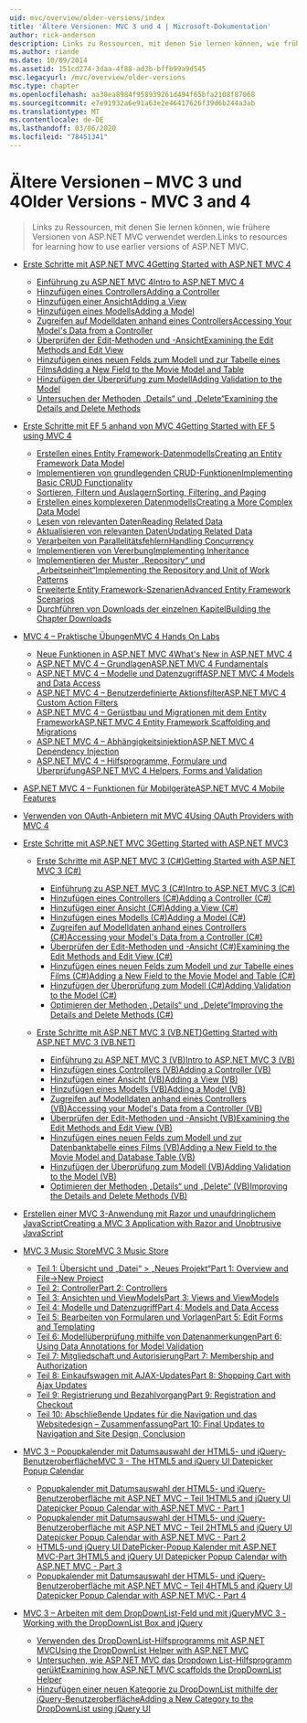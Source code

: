 ```yaml
---
uid: mvc/overview/older-versions/index
title: 'Ältere Versionen: MVC 3 und 4 | Microsoft-Dokumentation'
author: rick-anderson
description: Links zu Ressourcen, mit denen Sie lernen können, wie frühere Versionen von ASP.NET MVC verwendet werden.
ms.author: riande
ms.date: 10/09/2014
ms.assetid: 151cd274-3daa-4f88-ad3b-bffb99a9d545
msc.legacyurl: /mvc/overview/older-versions
msc.type: chapter
ms.openlocfilehash: aa38ea8984f958939261d494f65bfa2108f87068
ms.sourcegitcommit: e7e91932a6e91a63e2e46417626f39d6b244a3ab
ms.translationtype: MT
ms.contentlocale: de-DE
ms.lasthandoff: 03/06/2020
ms.locfileid: "78451341"
---
```

# <a name="older-versions---mvc-3-and-4"></a><span data-ttu-id="5ff2f-103">Ältere Versionen – MVC 3 und 4</span><span class="sxs-lookup"><span data-stu-id="5ff2f-103">Older Versions - MVC 3 and 4</span></span>

> <span data-ttu-id="5ff2f-104">Links zu Ressourcen, mit denen Sie lernen können, wie frühere Versionen von ASP.NET MVC verwendet werden.</span><span class="sxs-lookup"><span data-stu-id="5ff2f-104">Links to resources for learning how to use earlier versions of ASP.NET MVC.</span></span>

- [<span data-ttu-id="5ff2f-105">Erste Schritte mit ASP.NET MVC 4</span><span class="sxs-lookup"><span data-stu-id="5ff2f-105">Getting Started with ASP.NET MVC 4</span></span>](getting-started-with-aspnet-mvc4/index.md)

    - [<span data-ttu-id="5ff2f-106">Einführung zu ASP.NET MVC 4</span><span class="sxs-lookup"><span data-stu-id="5ff2f-106">Intro to ASP.NET MVC 4</span></span>](getting-started-with-aspnet-mvc4/intro-to-aspnet-mvc-4.md)
    - [<span data-ttu-id="5ff2f-107">Hinzufügen eines Controllers</span><span class="sxs-lookup"><span data-stu-id="5ff2f-107">Adding a Controller</span></span>](getting-started-with-aspnet-mvc4/adding-a-controller.md)
    - [<span data-ttu-id="5ff2f-108">Hinzufügen einer Ansicht</span><span class="sxs-lookup"><span data-stu-id="5ff2f-108">Adding a View</span></span>](getting-started-with-aspnet-mvc4/adding-a-view.md)
    - [<span data-ttu-id="5ff2f-109">Hinzufügen eines Modells</span><span class="sxs-lookup"><span data-stu-id="5ff2f-109">Adding a Model</span></span>](getting-started-with-aspnet-mvc4/adding-a-model.md)
    - [<span data-ttu-id="5ff2f-110">Zugreifen auf Modelldaten anhand eines Controllers</span><span class="sxs-lookup"><span data-stu-id="5ff2f-110">Accessing Your Model's Data from a Controller</span></span>](getting-started-with-aspnet-mvc4/accessing-your-models-data-from-a-controller.md)
    - [<span data-ttu-id="5ff2f-111">Überprüfen der Edit-Methoden und -Ansicht</span><span class="sxs-lookup"><span data-stu-id="5ff2f-111">Examining the Edit Methods and Edit View</span></span>](getting-started-with-aspnet-mvc4/examining-the-edit-methods-and-edit-view.md)
    - [<span data-ttu-id="5ff2f-112">Hinzufügen eines neuen Felds zum Modell und zur Tabelle eines Films</span><span class="sxs-lookup"><span data-stu-id="5ff2f-112">Adding a New Field to the Movie Model and Table</span></span>](getting-started-with-aspnet-mvc4/adding-a-new-field-to-the-movie-model-and-table.md)
    - [<span data-ttu-id="5ff2f-113">Hinzufügen der Überprüfung zum Modell</span><span class="sxs-lookup"><span data-stu-id="5ff2f-113">Adding Validation to the Model</span></span>](getting-started-with-aspnet-mvc4/adding-validation-to-the-model.md)
    - [<span data-ttu-id="5ff2f-114">Untersuchen der Methoden „Details“ und „Delete“</span><span class="sxs-lookup"><span data-stu-id="5ff2f-114">Examining the Details and Delete Methods</span></span>](getting-started-with-aspnet-mvc4/examining-the-details-and-delete-methods.md)
- [<span data-ttu-id="5ff2f-115">Erste Schritte mit EF 5 anhand von MVC 4</span><span class="sxs-lookup"><span data-stu-id="5ff2f-115">Getting Started with EF 5 using MVC 4</span></span>](getting-started-with-ef-5-using-mvc-4/index.md)

    - [<span data-ttu-id="5ff2f-116">Erstellen eines Entity Framework-Datenmodells</span><span class="sxs-lookup"><span data-stu-id="5ff2f-116">Creating an Entity Framework Data Model</span></span>](getting-started-with-ef-5-using-mvc-4/creating-an-entity-framework-data-model-for-an-asp-net-mvc-application.md)
    - [<span data-ttu-id="5ff2f-117">Implementieren von grundlegenden CRUD-Funktionen</span><span class="sxs-lookup"><span data-stu-id="5ff2f-117">Implementing Basic CRUD Functionality</span></span>](getting-started-with-ef-5-using-mvc-4/implementing-basic-crud-functionality-with-the-entity-framework-in-asp-net-mvc-application.md)
    - [<span data-ttu-id="5ff2f-118">Sortieren, Filtern und Auslagern</span><span class="sxs-lookup"><span data-stu-id="5ff2f-118">Sorting, Filtering, and Paging</span></span>](getting-started-with-ef-5-using-mvc-4/sorting-filtering-and-paging-with-the-entity-framework-in-an-asp-net-mvc-application.md)
    - [<span data-ttu-id="5ff2f-119">Erstellen eines komplexeren Datenmodells</span><span class="sxs-lookup"><span data-stu-id="5ff2f-119">Creating a More Complex Data Model</span></span>](getting-started-with-ef-5-using-mvc-4/creating-a-more-complex-data-model-for-an-asp-net-mvc-application.md)
    - [<span data-ttu-id="5ff2f-120">Lesen von relevanten Daten</span><span class="sxs-lookup"><span data-stu-id="5ff2f-120">Reading Related Data</span></span>](getting-started-with-ef-5-using-mvc-4/reading-related-data-with-the-entity-framework-in-an-asp-net-mvc-application.md)
    - [<span data-ttu-id="5ff2f-121">Aktualisieren von relevanten Daten</span><span class="sxs-lookup"><span data-stu-id="5ff2f-121">Updating Related Data</span></span>](getting-started-with-ef-5-using-mvc-4/updating-related-data-with-the-entity-framework-in-an-asp-net-mvc-application.md)
    - [<span data-ttu-id="5ff2f-122">Verarbeiten von Parallelitätsfehlern</span><span class="sxs-lookup"><span data-stu-id="5ff2f-122">Handling Concurrency</span></span>](getting-started-with-ef-5-using-mvc-4/handling-concurrency-with-the-entity-framework-in-an-asp-net-mvc-application.md)
    - [<span data-ttu-id="5ff2f-123">Implementieren von Vererbung</span><span class="sxs-lookup"><span data-stu-id="5ff2f-123">Implementing Inheritance</span></span>](getting-started-with-ef-5-using-mvc-4/implementing-inheritance-with-the-entity-framework-in-an-asp-net-mvc-application.md)
    - [<span data-ttu-id="5ff2f-124">Implementieren der Muster „Repository“ und „Arbeitseinheit“</span><span class="sxs-lookup"><span data-stu-id="5ff2f-124">Implementing the Repository and Unit of Work Patterns</span></span>](getting-started-with-ef-5-using-mvc-4/implementing-the-repository-and-unit-of-work-patterns-in-an-asp-net-mvc-application.md)
    - [<span data-ttu-id="5ff2f-125">Erweiterte Entity Framework-Szenarien</span><span class="sxs-lookup"><span data-stu-id="5ff2f-125">Advanced Entity Framework Scenarios</span></span>](getting-started-with-ef-5-using-mvc-4/advanced-entity-framework-scenarios-for-an-mvc-web-application.md)
    - [<span data-ttu-id="5ff2f-126">Durchführen von Downloads der einzelnen Kapitel</span><span class="sxs-lookup"><span data-stu-id="5ff2f-126">Building the Chapter Downloads</span></span>](getting-started-with-ef-5-using-mvc-4/building-the-ef5-mvc4-chapter-downloads.md)
- [<span data-ttu-id="5ff2f-127">MVC 4 – Praktische Übungen</span><span class="sxs-lookup"><span data-stu-id="5ff2f-127">MVC 4 Hands On Labs</span></span>](hands-on-labs/index.md)

    - [<span data-ttu-id="5ff2f-128">Neue Funktionen in ASP.NET MVC 4</span><span class="sxs-lookup"><span data-stu-id="5ff2f-128">What's New in ASP.NET MVC 4</span></span>](hands-on-labs/whats-new-in-aspnet-mvc-4.md)
    - [<span data-ttu-id="5ff2f-129">ASP.NET MVC 4 – Grundlagen</span><span class="sxs-lookup"><span data-stu-id="5ff2f-129">ASP.NET MVC 4 Fundamentals</span></span>](hands-on-labs/aspnet-mvc-4-fundamentals.md)
    - [<span data-ttu-id="5ff2f-130">ASP.NET MVC 4 – Modelle und Datenzugriff</span><span class="sxs-lookup"><span data-stu-id="5ff2f-130">ASP.NET MVC 4 Models and Data Access</span></span>](hands-on-labs/aspnet-mvc-4-models-and-data-access.md)
    - [<span data-ttu-id="5ff2f-131">ASP.NET MVC 4 – Benutzerdefinierte Aktionsfilter</span><span class="sxs-lookup"><span data-stu-id="5ff2f-131">ASP.NET MVC 4 Custom Action Filters</span></span>](hands-on-labs/aspnet-mvc-4-custom-action-filters.md)
    - [<span data-ttu-id="5ff2f-132">ASP.NET MVC 4 – Gerüstbau und Migrationen mit dem Entity Framework</span><span class="sxs-lookup"><span data-stu-id="5ff2f-132">ASP.NET MVC 4 Entity Framework Scaffolding and Migrations</span></span>](hands-on-labs/aspnet-mvc-4-entity-framework-scaffolding-and-migrations.md)
    - [<span data-ttu-id="5ff2f-133">ASP.NET MVC 4 – Abhängigkeitsinjektion</span><span class="sxs-lookup"><span data-stu-id="5ff2f-133">ASP.NET MVC 4 Dependency Injection</span></span>](hands-on-labs/aspnet-mvc-4-dependency-injection.md)
    - [<span data-ttu-id="5ff2f-134">ASP.NET MVC 4 – Hilfsprogramme, Formulare und Überprüfung</span><span class="sxs-lookup"><span data-stu-id="5ff2f-134">ASP.NET MVC 4 Helpers, Forms and Validation</span></span>](hands-on-labs/aspnet-mvc-4-helpers-forms-and-validation.md)
- [<span data-ttu-id="5ff2f-135">ASP.NET MVC 4 – Funktionen für Mobilgeräte</span><span class="sxs-lookup"><span data-stu-id="5ff2f-135">ASP.NET MVC 4 Mobile Features</span></span>](aspnet-mvc-4-mobile-features.md)
- [<span data-ttu-id="5ff2f-136">Verwenden von OAuth-Anbietern mit MVC 4</span><span class="sxs-lookup"><span data-stu-id="5ff2f-136">Using OAuth Providers with MVC 4</span></span>](using-oauth-providers-with-mvc.md)
- [<span data-ttu-id="5ff2f-137">Erste Schritte mit ASP.NET MVC 3</span><span class="sxs-lookup"><span data-stu-id="5ff2f-137">Getting Started with ASP.NET MVC3</span></span>](getting-started-with-aspnet-mvc3/index.md)

    - [<span data-ttu-id="5ff2f-138">Erste Schritte mit ASP.NET MVC 3 (C#)</span><span class="sxs-lookup"><span data-stu-id="5ff2f-138">Getting Started with ASP.NET MVC 3 (C#)</span></span>](getting-started-with-aspnet-mvc3/cs/index.md)

        - [<span data-ttu-id="5ff2f-139">Einführung zu ASP.NET MVC 3 (C#)</span><span class="sxs-lookup"><span data-stu-id="5ff2f-139">Intro to ASP.NET MVC 3 (C#)</span></span>](getting-started-with-aspnet-mvc3/cs/intro-to-aspnet-mvc-3.md)
        - [<span data-ttu-id="5ff2f-140">Hinzufügen eines Controllers (C#)</span><span class="sxs-lookup"><span data-stu-id="5ff2f-140">Adding a Controller (C#)</span></span>](getting-started-with-aspnet-mvc3/cs/adding-a-controller.md)
        - [<span data-ttu-id="5ff2f-141">Hinzufügen einer Ansicht (C#)</span><span class="sxs-lookup"><span data-stu-id="5ff2f-141">Adding a View (C#)</span></span>](getting-started-with-aspnet-mvc3/cs/adding-a-view.md)
        - [<span data-ttu-id="5ff2f-142">Hinzufügen eines Modells (C#)</span><span class="sxs-lookup"><span data-stu-id="5ff2f-142">Adding a Model (C#)</span></span>](getting-started-with-aspnet-mvc3/cs/adding-a-model.md)
        - [<span data-ttu-id="5ff2f-143">Zugreifen auf Modelldaten anhand eines Controllers (C#)</span><span class="sxs-lookup"><span data-stu-id="5ff2f-143">Accessing your Model's Data from a Controller (C#)</span></span>](getting-started-with-aspnet-mvc3/cs/accessing-your-models-data-from-a-controller.md)
        - [<span data-ttu-id="5ff2f-144">Überprüfen der Edit-Methoden und -Ansicht (C#)</span><span class="sxs-lookup"><span data-stu-id="5ff2f-144">Examining the Edit Methods and Edit View (C#)</span></span>](getting-started-with-aspnet-mvc3/cs/examining-the-edit-methods-and-edit-view.md)
        - [<span data-ttu-id="5ff2f-145">Hinzufügen eines neuen Felds zum Modell und zur Tabelle eines Films (C#)</span><span class="sxs-lookup"><span data-stu-id="5ff2f-145">Adding a New Field to the Movie Model and Table (C#)</span></span>](getting-started-with-aspnet-mvc3/cs/adding-a-new-field.md)
        - [<span data-ttu-id="5ff2f-146">Hinzufügen der Überprüfung zum Modell (C#)</span><span class="sxs-lookup"><span data-stu-id="5ff2f-146">Adding Validation to the Model (C#)</span></span>](getting-started-with-aspnet-mvc3/cs/adding-validation-to-the-model.md)
        - [<span data-ttu-id="5ff2f-147">Optimieren der Methoden „Details“ und „Delete“</span><span class="sxs-lookup"><span data-stu-id="5ff2f-147">Improving the Details and Delete Methods (C#)</span></span>](getting-started-with-aspnet-mvc3/cs/improving-the-details-and-delete-methods.md)
    - [<span data-ttu-id="5ff2f-148">Erste Schritte mit ASP.NET MVC 3 (VB.NET)</span><span class="sxs-lookup"><span data-stu-id="5ff2f-148">Getting Started with ASP.NET MVC 3 (VB.NET)</span></span>](getting-started-with-aspnet-mvc3/vb/index.md)

        - [<span data-ttu-id="5ff2f-149">Einführung zu ASP.NET MVC 3 (VB)</span><span class="sxs-lookup"><span data-stu-id="5ff2f-149">Intro to ASP.NET MVC 3 (VB)</span></span>](getting-started-with-aspnet-mvc3/vb/intro-to-aspnet-mvc-3.md)
        - [<span data-ttu-id="5ff2f-150">Hinzufügen eines Controllers (VB)</span><span class="sxs-lookup"><span data-stu-id="5ff2f-150">Adding a Controller (VB)</span></span>](getting-started-with-aspnet-mvc3/vb/adding-a-controller.md)
        - [<span data-ttu-id="5ff2f-151">Hinzufügen einer Ansicht (VB)</span><span class="sxs-lookup"><span data-stu-id="5ff2f-151">Adding a View (VB)</span></span>](getting-started-with-aspnet-mvc3/vb/adding-a-view.md)
        - [<span data-ttu-id="5ff2f-152">Hinzufügen eines Modells (VB)</span><span class="sxs-lookup"><span data-stu-id="5ff2f-152">Adding a Model (VB)</span></span>](getting-started-with-aspnet-mvc3/vb/adding-a-model.md)
        - [<span data-ttu-id="5ff2f-153">Zugreifen auf Modelldaten anhand eines Controllers (VB)</span><span class="sxs-lookup"><span data-stu-id="5ff2f-153">Accessing your Model's Data from a Controller (VB)</span></span>](getting-started-with-aspnet-mvc3/vb/accessing-your-models-data-from-a-controller.md)
        - [<span data-ttu-id="5ff2f-154">Überprüfen der Edit-Methoden und -Ansicht (VB)</span><span class="sxs-lookup"><span data-stu-id="5ff2f-154">Examining the Edit Methods and Edit View (VB)</span></span>](getting-started-with-aspnet-mvc3/vb/examining-the-edit-methods-and-edit-view.md)
        - [<span data-ttu-id="5ff2f-155">Hinzufügen eines neuen Felds zum Modell und zur Datenbanktabelle eines Films (VB)</span><span class="sxs-lookup"><span data-stu-id="5ff2f-155">Adding a New Field to the Movie Model and Database Table (VB)</span></span>](getting-started-with-aspnet-mvc3/vb/adding-a-new-field.md)
        - [<span data-ttu-id="5ff2f-156">Hinzufügen der Überprüfung zum Modell (VB)</span><span class="sxs-lookup"><span data-stu-id="5ff2f-156">Adding Validation to the Model (VB)</span></span>](getting-started-with-aspnet-mvc3/vb/adding-validation-to-the-model.md)
        - [<span data-ttu-id="5ff2f-157">Optimieren der Methoden „Details“ und „Delete“ (VB)</span><span class="sxs-lookup"><span data-stu-id="5ff2f-157">Improving the Details and Delete Methods (VB)</span></span>](getting-started-with-aspnet-mvc3/vb/improving-the-details-and-delete-methods.md)
- [<span data-ttu-id="5ff2f-158">Erstellen einer MVC 3-Anwendung mit Razor und unaufdringlichem JavaScript</span><span class="sxs-lookup"><span data-stu-id="5ff2f-158">Creating a MVC 3 Application with Razor and Unobtrusive JavaScript</span></span>](creating-a-mvc-3-application-with-razor-and-unobtrusive-javascript.md)
- [<span data-ttu-id="5ff2f-159">MVC 3 Music Store</span><span class="sxs-lookup"><span data-stu-id="5ff2f-159">MVC 3 Music Store</span></span>](mvc-music-store/index.md)

    - [<span data-ttu-id="5ff2f-160">Teil 1: Übersicht und „Datei“ > „Neues Projekt“</span><span class="sxs-lookup"><span data-stu-id="5ff2f-160">Part 1: Overview and File->New Project</span></span>](mvc-music-store/mvc-music-store-part-1.md)
    - [<span data-ttu-id="5ff2f-161">Teil 2: Controller</span><span class="sxs-lookup"><span data-stu-id="5ff2f-161">Part 2: Controllers</span></span>](mvc-music-store/mvc-music-store-part-2.md)
    - [<span data-ttu-id="5ff2f-162">Teil 3: Ansichten und ViewModels</span><span class="sxs-lookup"><span data-stu-id="5ff2f-162">Part 3: Views and ViewModels</span></span>](mvc-music-store/mvc-music-store-part-3.md)
    - [<span data-ttu-id="5ff2f-163">Teil 4: Modelle und Datenzugriff</span><span class="sxs-lookup"><span data-stu-id="5ff2f-163">Part 4: Models and Data Access</span></span>](mvc-music-store/mvc-music-store-part-4.md)
    - [<span data-ttu-id="5ff2f-164">Teil 5: Bearbeiten von Formularen und Vorlagen</span><span class="sxs-lookup"><span data-stu-id="5ff2f-164">Part 5: Edit Forms and Templating</span></span>](mvc-music-store/mvc-music-store-part-5.md)
    - [<span data-ttu-id="5ff2f-165">Teil 6: Modellüberprüfung mithilfe von Datenanmerkungen</span><span class="sxs-lookup"><span data-stu-id="5ff2f-165">Part 6: Using Data Annotations for Model Validation</span></span>](mvc-music-store/mvc-music-store-part-6.md)
    - [<span data-ttu-id="5ff2f-166">Teil 7: Mitgliedschaft und Autorisierung</span><span class="sxs-lookup"><span data-stu-id="5ff2f-166">Part 7: Membership and Authorization</span></span>](mvc-music-store/mvc-music-store-part-7.md)
    - [<span data-ttu-id="5ff2f-167">Teil 8: Einkaufswagen mit AJAX-Updates</span><span class="sxs-lookup"><span data-stu-id="5ff2f-167">Part 8: Shopping Cart with Ajax Updates</span></span>](mvc-music-store/mvc-music-store-part-8.md)
    - [<span data-ttu-id="5ff2f-168">Teil 9: Registrierung und Bezahlvorgang</span><span class="sxs-lookup"><span data-stu-id="5ff2f-168">Part 9: Registration and Checkout</span></span>](mvc-music-store/mvc-music-store-part-9.md)
    - [<span data-ttu-id="5ff2f-169">Teil 10: Abschließende Updates für die Navigation und das Websitedesign – Zusammenfassung</span><span class="sxs-lookup"><span data-stu-id="5ff2f-169">Part 10: Final Updates to Navigation and Site Design, Conclusion</span></span>](mvc-music-store/mvc-music-store-part-10.md)
- [<span data-ttu-id="5ff2f-170">MVC 3 – Popupkalender mit Datumsauswahl der HTML5- und jQuery-Benutzeroberfläche</span><span class="sxs-lookup"><span data-stu-id="5ff2f-170">MVC 3 - The HTML5 and jQuery UI Datepicker Popup Calendar</span></span>](using-the-html5-and-jquery-ui-datepicker-popup-calendar-with-aspnet-mvc/index.md)

    - [<span data-ttu-id="5ff2f-171">Popupkalender mit Datumsauswahl der HTML5- und jQuery-Benutzeroberfläche mit ASP.NET MVC – Teil 1</span><span class="sxs-lookup"><span data-stu-id="5ff2f-171">HTML5 and jQuery UI Datepicker Popup Calendar with ASP.NET MVC - Part 1</span></span>](using-the-html5-and-jquery-ui-datepicker-popup-calendar-with-aspnet-mvc/using-the-html5-and-jquery-ui-datepicker-popup-calendar-with-aspnet-mvc-part-1.md)
    - [<span data-ttu-id="5ff2f-172">Popupkalender mit Datumsauswahl der HTML5- und jQuery-Benutzeroberfläche mit ASP.NET MVC – Teil 2</span><span class="sxs-lookup"><span data-stu-id="5ff2f-172">HTML5 and jQuery UI Datepicker Popup Calendar with ASP.NET MVC - Part 2</span></span>](using-the-html5-and-jquery-ui-datepicker-popup-calendar-with-aspnet-mvc/using-the-html5-and-jquery-ui-datepicker-popup-calendar-with-aspnet-mvc-part-2.md)
    - [<span data-ttu-id="5ff2f-173">HTML5-und jQuery UI DatePicker-Popup Kalender mit ASP.NET MVC-Part 3</span><span class="sxs-lookup"><span data-stu-id="5ff2f-173">HTML5 and jQuery UI Datepicker Popup Calendar with ASP.NET MVC - Part 3</span></span>](using-the-html5-and-jquery-ui-datepicker-popup-calendar-with-aspnet-mvc/using-the-html5-and-jquery-ui-datepicker-popup-calendar-with-aspnet-mvc-part-3.md)
    - [<span data-ttu-id="5ff2f-174">Popupkalender mit Datumsauswahl der HTML5- und jQuery-Benutzeroberfläche mit ASP.NET MVC – Teil 4</span><span class="sxs-lookup"><span data-stu-id="5ff2f-174">HTML5 and jQuery UI Datepicker Popup Calendar with ASP.NET MVC - Part 4</span></span>](using-the-html5-and-jquery-ui-datepicker-popup-calendar-with-aspnet-mvc/using-the-html5-and-jquery-ui-datepicker-popup-calendar-with-aspnet-mvc-part-4.md)
- [<span data-ttu-id="5ff2f-175">MVC 3 – Arbeiten mit dem DropDownList-Feld und mit jQuery</span><span class="sxs-lookup"><span data-stu-id="5ff2f-175">MVC 3 - Working with the DropDownList Box and jQuery</span></span>](working-with-the-dropdownlist-box-and-jquery/index.md)

    - [<span data-ttu-id="5ff2f-176">Verwenden des DropDownList-Hilfsprogramms mit ASP.NET MVC</span><span class="sxs-lookup"><span data-stu-id="5ff2f-176">Using the DropDownList Helper with ASP.NET MVC</span></span>](working-with-the-dropdownlist-box-and-jquery/using-the-dropdownlist-helper-with-aspnet-mvc.md)
    - [<span data-ttu-id="5ff2f-177">Untersuchen, wie ASP.NET MVC das Dropdown List-Hilfsprogramm gerükt</span><span class="sxs-lookup"><span data-stu-id="5ff2f-177">Examining how ASP.NET MVC scaffolds the DropDownList Helper</span></span>](working-with-the-dropdownlist-box-and-jquery/examining-how-aspnet-mvc-scaffolds-the-dropdownlist-helper.md)
    - [<span data-ttu-id="5ff2f-178">Hinzufügen einer neuen Kategorie zu DropDownList mithilfe der jQuery-Benutzeroberfläche</span><span class="sxs-lookup"><span data-stu-id="5ff2f-178">Adding a New Category to the DropDownList using jQuery UI</span></span>](working-with-the-dropdownlist-box-and-jquery/adding-a-new-category-to-the-dropdownlist-using-jquery-ui.md)
